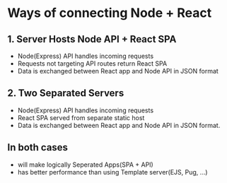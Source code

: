 # __Ways of connecting Node + React__

## 1. Server Hosts Node API + React SPA
+ Node(Express) API handles incoming requests
+ Requests not targeting API routes return React SPA
+ Data is exchanged between React app and Node API in JSON format

## 2. Two Separated Servers
+ Node(Express) API handles incoming requests
+ React SPA served from separate static host
+ Data is exchanged between React app and Node API in JSON format.

## In both cases
+ will make logically Seperated Apps(SPA + API)
+ has better performance than using Template server(EJS, Pug, ...)